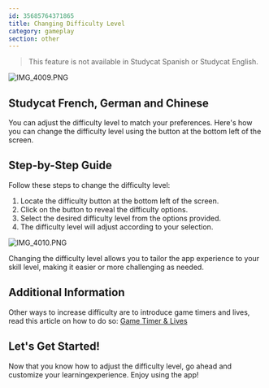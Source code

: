 ```yaml
---
id: 35685764371865
title: Changing Difficulty Level
category: gameplay
section: other
---
```

> This feature is not available in Studycat Spanish or Studycat English.

![IMG_4009.PNG](https://help.studycat.com/hc/article_attachments/35685764333977)

## Studycat French, German and Chinese

You can adjust the difficulty level to match your preferences. Here's how you can change the difficulty level using the button at the bottom left of the screen.

## Step-by-Step Guide

Follow these steps to change the difficulty level:

1. Locate the difficulty button at the bottom left of the screen.
2. Click on the button to reveal the difficulty options.
3. Select the desired difficulty level from the options provided.
4. The difficulty level will adjust according to your selection.

![IMG_4010.PNG](https://help.studycat.com/hc/article_attachments/35685764338201)

Changing the difficulty level allows you to tailor the app experience to your skill level, making it easier or more challenging as needed.

## Additional Information

Other ways to increase difficulty are to introduce game timers and lives, read this article on how to do so: [Game Timer & Lives](https://help.studycat.com/hc/en-us/articles/27187476326297)

## Let's Get Started!

Now that you know how to adjust the difficulty level, go ahead and customize your learningexperience. Enjoy using the app!